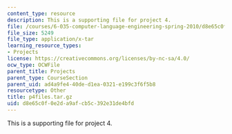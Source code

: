 ```yaml
---
content_type: resource
description: This is a supporting file for project 4.
file: /courses/6-035-computer-language-engineering-spring-2010/d8e65c0f0e2da9afcb5c392e31de4bfd_p4files.tar.gz
file_size: 5249
file_type: application/x-tar
learning_resource_types:
- Projects
license: https://creativecommons.org/licenses/by-nc-sa/4.0/
ocw_type: OCWFile
parent_title: Projects
parent_type: CourseSection
parent_uid: ad4a9fe4-40de-d1ea-0321-e199c3f6f5b8
resourcetype: Other
title: p4files.tar.gz
uid: d8e65c0f-0e2d-a9af-cb5c-392e31de4bfd
---
```

This is a supporting file for project 4.